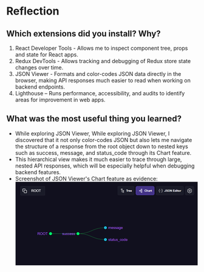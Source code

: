 # Reflection

## Which extensions did you install? Why?
1. React Developer Tools - Allows me to inspect component tree, props and state for React apps. 
2. Redux DevTools - Allows tracking and debugging of Redux store state changes over time.
3. JSON Viewer - Formats and color-codes JSON data directly in the browser, making API responses much easier to read when working on backend endpoints.
4. Lighthouse – Runs performance, accessibility, and audits to identify areas for improvement in web apps.


## What was the most useful thing you learned?
- While exploring JSON Viewer, While exploring JSON Viewer, I discovered that it not only color-codes JSON but also lets me navigate the structure of a response from the root object down to nested keys such as success, message, and status_code through its Chart feature.
- This hierarchical view makes it much easier to trace through large, nested API responses, which will be especially helpful when debugging backend features.
- Screenshot of JSON Viewer's Chart feature as evidence:
![Screenshot of JSON Viewer's Chart feature](images/JSON_viewer_evidence.png) 

